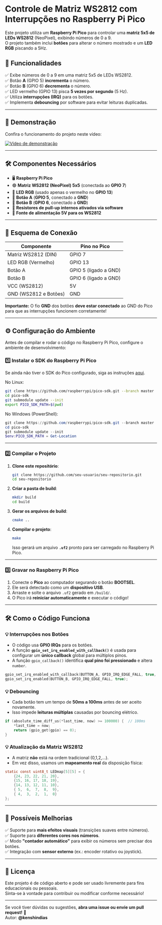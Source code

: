 # Controle de Matriz WS2812 com Interrupções no Raspberry Pi Pico

Este projeto utiliza um **Raspberry Pi Pico** para controlar uma **matriz 5x5 de LEDs WS2812** (NeoPixel), exibindo números de 0 a 9.  
O projeto também inclui **botões** para alterar o número mostrado e um **LED RGB** piscando a 5Hz.

## 📌 **Funcionalidades**
✅ Exibe números de 0 a 9 em uma matriz 5x5 de LEDs WS2812.  
✅ Botão **A** (GPIO 5) **incrementa** o número.  
✅ Botão **B** (GPIO 6) **decrementa** o número.  
✅ LED vermelho (GPIO 13) pisca **5 vezes por segundo** (5 Hz).  
✅ Utiliza **interrupções (IRQ)** para os botões.  
✅ Implementa **debouncing** por software para evitar leituras duplicadas.  

---

## 🎥 **Demonstração**
Confira o funcionamento do projeto neste vídeo:

[![Vídeo de demonstração](https://img.youtube.com/vi/zd_Ih7RQxVw/0.jpg)](https://youtu.be/zd_Ih7RQxVw)

---

## 🛠 **Componentes Necessários**
- 🖥 **Raspberry Pi Pico**
- 🟢 **Matriz WS2812 (NeoPixel) 5x5** (conectada ao **GPIO 7**)
- 🛑 **LED RGB** (usado apenas o vermelho no **GPIO 13**)
- 🔘 **Botão A** (**GPIO 5**, conectado a **GND**)
- 🔘 **Botão B** (**GPIO 6**, conectado a **GND**)
- 📏 **Resistores de pull-up internos ativados via software**
- 🔌 **Fonte de alimentação 5V para os WS2812**

---

## 🔌 **Esquema de Conexão**
| Componente | Pino no Pico |
|------------|-------------|
| Matriz WS2812 (DIN) | GPIO 7 |
| LED RGB (Vermelho) | GPIO 13 |
| Botão A | GPIO 5 (ligado a GND) |
| Botão B | GPIO 6 (ligado a GND) |
| VCC (WS2812) | 5V |
| GND (WS2812 e Botões) | GND |

**Importante:** O fio **GND** dos botões **deve estar conectado** ao GND do Pico para que as interrupções funcionem corretamente!

---

## ⚙ **Configuração do Ambiente**
Antes de compilar e rodar o código no Raspberry Pi Pico, configure o ambiente de desenvolvimento:

### **1️⃣ Instalar o SDK do Raspberry Pi Pico**
Se ainda não tiver o SDK do Pico configurado, siga as instruções [aqui](https://datasheets.raspberrypi.com/pico/getting-started-with-pico.pdf).

No Linux:
```sh
git clone https://github.com/raspberrypi/pico-sdk.git --branch master
cd pico-sdk
git submodule update --init
export PICO_SDK_PATH=$(pwd)
```

No Windows (PowerShell):
```powershell
git clone https://github.com/raspberrypi/pico-sdk.git --branch master
cd pico-sdk
git submodule update --init
$env:PICO_SDK_PATH = Get-Location
```

---

### **2️⃣ Compilar o Projeto**
1. **Clone este repositório**:
   ```sh
   git clone https://github.com/seu-usuario/seu-repositorio.git
   cd seu-repositorio
   ```
2. **Criar a pasta de build**:
   ```sh
   mkdir build
   cd build
   ```
3. **Gerar os arquivos de build**:
   ```sh
   cmake ..
   ```
4. **Compilar o projeto**:
   ```sh
   make
   ```
   Isso gerará um arquivo **`.uf2`** pronto para ser carregado no Raspberry Pi Pico.

---

### **3️⃣ Gravar no Raspberry Pi Pico**
1. Conecte o **Pico** ao computador segurando o botão **BOOTSEL**.
2. Ele será detectado como um **dispositivo USB**.
3. Arraste e solte o arquivo `.uf2` gerado em `/build/`.
4. O Pico irá **reiniciar automaticamente** e executar o código!

---

## 🛠 **Como o Código Funciona**
### **💡 Interrupções nos Botões**
- O código usa **GPIO IRQs** para os botões.
- A função **`gpio_set_irq_enabled_with_callback()`** é usada para configurar um **único callback** global para múltiplos pinos.
- A função `gpio_callback()` identifica **qual pino foi pressionado** e altera `number`.

```c
gpio_set_irq_enabled_with_callback(BUTTON_A, GPIO_IRQ_EDGE_FALL, true, &gpio_callback);
gpio_set_irq_enabled(BUTTON_B, GPIO_IRQ_EDGE_FALL, true);
```

### **💡 Debouncing**
- Cada botão tem um tempo de **50ms a 100ms** antes de ser aceito novamente.
- Isso impede **leituras múltiplas** causadas por bouncing elétrico.

```c
if (absolute_time_diff_us(*last_time, now) >= 100000) {  // 100ms
    *last_time = now;
    return (gpio_get(gpio) == 0);
}
```

### **💡 Atualização da Matriz WS2812**
- A matriz **não** está na ordem tradicional (0,1,2,...).
- Em vez disso, usamos um **mapeamento real** da disposição física:

```c
static const uint8_t LEDmap[5][5] = {
    {24, 23, 22, 21, 20},
    {15, 16, 17, 18, 19},
    {14, 13, 12, 11, 10},
    { 5,  6,  7,  8,  9},
    { 4,  3,  2,  1,  0}
};
```

---

## 🚀 **Possíveis Melhorias**
✅ Suporte para **mais efeitos visuais** (transições suaves entre números).  
✅ Suporte para **diferentes cores nos números**.  
✅ Modo **"contador automático"** para exibir os números sem precisar dos botões.  
✅ Integração com **sensor externo** (ex.: encoder rotativo ou joystick).  

---

## 📜 **Licença**
Este projeto é de código aberto e pode ser usado livremente para fins educacionais ou pessoais.  
Sinta-se à vontade para contribuir ou modificar conforme necessário!

---

Se você tiver dúvidas ou sugestões, **abra uma issue ou envie um pull request!** 🚀  
Autor: **@kenshindias**

